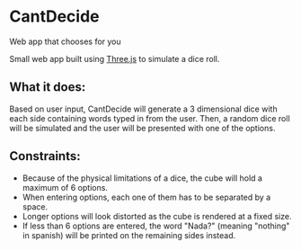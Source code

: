 # CantDecide
Web app that chooses for you

Small web app built using [Three.js](https://threejs.org/)
 to simulate a dice roll.

## What it does:
Based on user input, CantDecide will generate a 3 dimensional dice with each side containing words typed in from the user.
Then, a random dice roll will be simulated and the user will be presented with one of the options.

## Constraints:
* Because of the physical limitations of a dice, the cube will hold a maximum of 6 options.
* When entering options, each one of them has to be separated by a space.
* Longer options will look distorted as the cube is rendered at a fixed size.
* If less than 6 options are entered, the word "Nada?" (meaning "nothing" in spanish) will be printed on the remaining sides instead.
